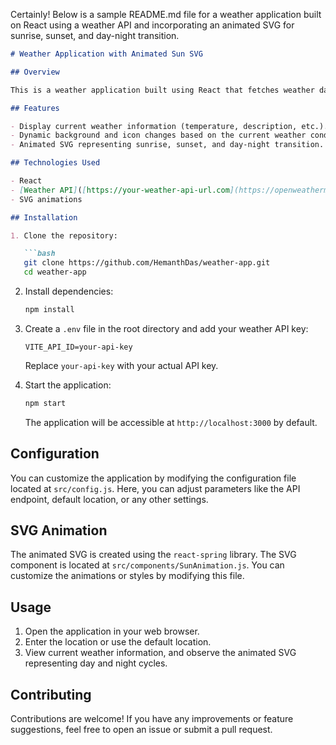Certainly! Below is a sample README.md file for a weather application built on React using a weather API and incorporating an animated SVG for sunrise, sunset, and day-night transition.

```markdown
# Weather Application with Animated Sun SVG

## Overview

This is a weather application built using React that fetches weather data from a weather API. The application includes a visually appealing animated SVG to represent sunrise, sunset, and the transition between day and night.

## Features

- Display current weather information (temperature, description, etc.).
- Dynamic background and icon changes based on the current weather conditions.
- Animated SVG representing sunrise, sunset, and day-night transition.

## Technologies Used

- React
- [Weather API]([https://your-weather-api-url.com](https://openweathermap.org/api))
- SVG animations

## Installation

1. Clone the repository:

   ```bash
   git clone https://github.com/HemanthDas/weather-app.git
   cd weather-app
   ```

2. Install dependencies:

   ```bash
   npm install
   ```

3. Create a `.env` file in the root directory and add your weather API key:

   ```env
   VITE_API_ID=your-api-key
   ```

   Replace `your-api-key` with your actual API key.

4. Start the application:

   ```bash
   npm start
   ```

   The application will be accessible at `http://localhost:3000` by default.

## Configuration

You can customize the application by modifying the configuration file located at `src/config.js`. Here, you can adjust parameters like the API endpoint, default location, or any other settings.

## SVG Animation

The animated SVG is created using the `react-spring` library. The SVG component is located at `src/components/SunAnimation.js`. You can customize the animations or styles by modifying this file.

## Usage

1. Open the application in your web browser.
2. Enter the location or use the default location.
3. View current weather information, and observe the animated SVG representing day and night cycles.

## Contributing

Contributions are welcome! If you have any improvements or feature suggestions, feel free to open an issue or submit a pull request.
